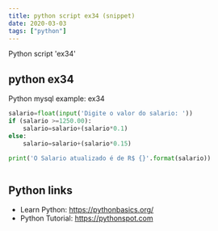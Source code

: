 ```yaml
---
title: python script ex34 (snippet)
date: 2020-03-03
tags: ["python"]
---
```

Python script 'ex34'


## python ex34

Python mysql example: ex34

```python
salario=float(input('Digite o valor do salario: '))
if (salario >=1250.00):
    salario=salario+(salario*0.1)
else:
    salario=salario+(salario*0.15)

print('O Salario atualizado é de R$ {}'.format(salario))



```

## Python links

- Learn Python: https://pythonbasics.org/
- Python Tutorial: https://pythonspot.com
